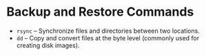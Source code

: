 
# Backup and Restore Commands

- `rsync` – Synchronize files and directories between two locations.
- `dd` – Copy and convert files at the byte level (commonly used for creating disk images).
    